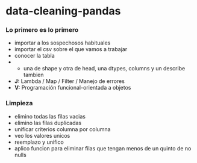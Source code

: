 # data-cleaning-pandas



### Lo primero es lo primero

+ importar a los sospechosos habituales
+ importar el csv sobre el que vamos a trabajar
+ conocer la tabla
+ + una de shape y otra de head, una dtypes, columns y un describe tambien
+ **J:** Lambda / Map / Filter / Manejo de errores
+ **V:** Programación funcional-orientada a objetos



### Limpieza

+ elimino todas las filas vacias
+ elimino las filas duplicadas
+ unificar criterios columna por columna
 + veo los valores unicos
 + reemplazo y unifico    
+ aplico funcion para eliminar filas que tengan menos de un quinto de no nulls
